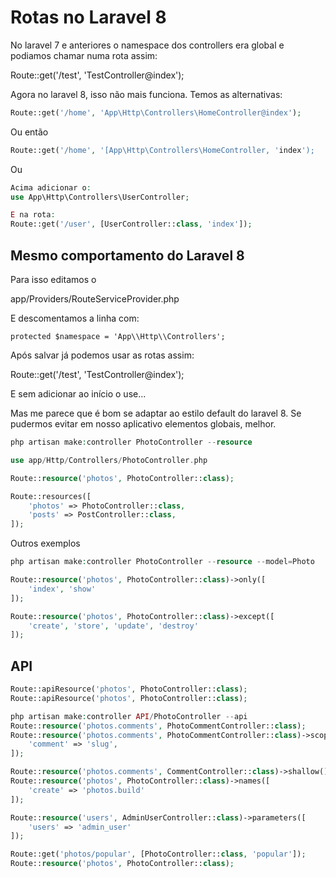 # Rotas no Laravel 8

No laravel 7 e anteriores o namespace dos controllers era global e podiamos chamar numa rota assim:

Route::get('/test', 'TestController@index');

Agora no laravel 8, isso não mais funciona. Temos as alternativas:

```php
Route::get('/home', 'App\Http\Controllers\HomeController@index');
```
Ou então

```php
Route::get('/home', '[App\Http\Controllers\HomeController, 'index');
```
Ou
```php
Acima adicionar o:
use App\Http\Controllers\UserController;

E na rota:
Route::get('/user', [UserController::class, 'index']);
```

## Mesmo comportamento do Laravel 8

Para isso editamos o 

app/Providers/RouteServiceProvider.php

E descomentamos a linha com:

    protected $namespace = 'App\\Http\\Controllers';

Após salvar já podemos usar as rotas assim:

Route::get('/test', 'TestController@index');

E sem adicionar ao início o use...

Mas me parece que é bom se adaptar ao estilo default do laravel 8. Se pudermos evitar em nosso aplicativo elementos globais, melhor.

```php
php artisan make:controller PhotoController --resource

use app/Http/Controllers/PhotoController.php

Route::resource('photos', PhotoController::class);

Route::resources([
    'photos' => PhotoController::class,
    'posts' => PostController::class,
]);
```
Outros exemplos
```php
php artisan make:controller PhotoController --resource --model=Photo

Route::resource('photos', PhotoController::class)->only([
    'index', 'show'
]);

Route::resource('photos', PhotoController::class)->except([
    'create', 'store', 'update', 'destroy'
]);
```

## API
```php
Route::apiResource('photos', PhotoController::class);
Route::apiResource('photos', PhotoController::class);

php artisan make:controller API/PhotoController --api
Route::resource('photos.comments', PhotoCommentController::class);
Route::resource('photos.comments', PhotoCommentController::class)->scoped([
    'comment' => 'slug',
]);

Route::resource('photos.comments', CommentController::class)->shallow();
Route::resource('photos', PhotoController::class)->names([
    'create' => 'photos.build'
]);

Route::resource('users', AdminUserController::class)->parameters([
    'users' => 'admin_user'
]);

Route::get('photos/popular', [PhotoController::class, 'popular']);
Route::resource('photos', PhotoController::class);
```
